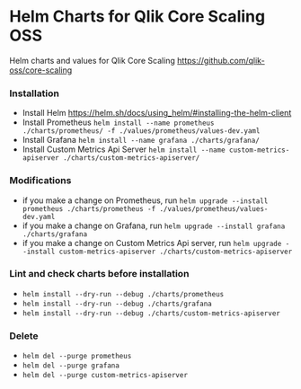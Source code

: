 # Helm Charts for Qlik Core Scaling OSS

Helm charts and values for Qlik Core Scaling
https://github.com/qlik-oss/core-scaling

### Installation
- Install Helm https://helm.sh/docs/using_helm/#installing-the-helm-client
- Install Prometheus `helm install --name prometheus ./charts/prometheus/ -f ./values/prometheus/values-dev.yaml`
- Install Grafana `helm install --name grafana ./charts/grafana/`
- Install Custom Metrics Api Server `helm install --name custom-metrics-apiserver ./charts/custom-metrics-apiserver/`

### Modifications
- if you make a change on Prometheus, run `helm upgrade --install prometheus ./charts/prometheus -f ./values/prometheus/values-dev.yaml`
- if you make a change on Grafana, run `helm upgrade --install grafana ./charts/grafana`
- if you make a change on Custom Metrics Api server, run `helm upgrade --install custom-metrics-apiserver ./charts/custom-metrics-apiserver`

### Lint and check charts before installation
- `helm install --dry-run --debug ./charts/prometheus`
- `helm install --dry-run --debug ./charts/grafana`
- `helm install --dry-run --debug ./charts/custom-metrics-apiserver`

### Delete
- `helm del --purge prometheus`
- `helm del --purge grafana`
- `helm del --purge custom-metrics-apiserver`